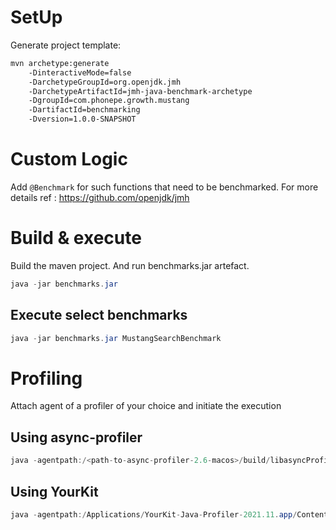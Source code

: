 # SetUp

Generate project template:

```sh 
mvn archetype:generate 
	-DinteractiveMode=false 
	-DarchetypeGroupId=org.openjdk.jmh 
	-DarchetypeArtifactId=jmh-java-benchmark-archetype 
	-DgroupId=com.phonepe.growth.mustang 
	-DartifactId=benchmarking 
	-Dversion=1.0.0-SNAPSHOT
```

# Custom Logic

Add `@Benchmark` for such functions that need to be benchmarked. For more details ref : https://github.com/openjdk/jmh


# Build & execute

Build the maven project. And run benchmarks.jar artefact.

```java
java -jar benchmarks.jar
```

## Execute select benchmarks

```java
java -jar benchmarks.jar MustangSearchBenchmark
```

# Profiling

Attach agent of a profiler of your choice and initiate the execution

## Using async-profiler
 
```java
java -agentpath:/<path-to-async-profiler-2.6-macos>/build/libasyncProfiler.so=start,event=cpu,file=profile.html -jar benchmarks.jar
```

## Using YourKit

```java
java -agentpath:/Applications/YourKit-Java-Profiler-2021.11.app/Contents/Resources/bin/mac/libyjpagent.dylib=delay=10000,listen=all -jar benchmarks.jar
```

